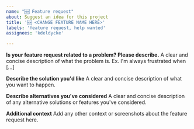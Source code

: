 ```yaml
---
name: "🆕 Feature request"
about: Suggest an idea for this project
title: '🆕 <CHANGE FEATURE NAME HERE>'
labels: 'feature request, help wanted'
assignees: 'kdeldycke'

---
```


**Is your feature request related to a problem? Please describe.**
A clear and concise description of what the problem is. Ex. I'm always frustrated when [...]

**Describe the solution you'd like**
A clear and concise description of what you want to happen.

**Describe alternatives you've considered**
A clear and concise description of any alternative solutions or features you've considered.

**Additional context**
Add any other context or screenshots about the feature request here.
